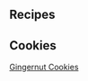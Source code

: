 <html lang="en">
<head>
<meta charset="utf-8" />
<meta name="viewport" content="width=device-width, initial-scale=1" />

<div class="container main-content">
<section class="content" data-cms-content-wrapper="/_layouts/default.html"><h1>Recipes</h1>

<h2>Cookies</h2>
<div class="recipes">

<div class="recipe" style="background-image: url(https://source.unsplash.com/qJ0zGkrE1Zg/1560x940)" data-cms-original-style="background-image: url('https://source.unsplash.com/qJ0zGkrE1Zg/1560x940')">
<a href="/cookies/2017/01/05/gingernut-cookies/"><span>Gingernut Cookies</span></a>
</div>

</div>



